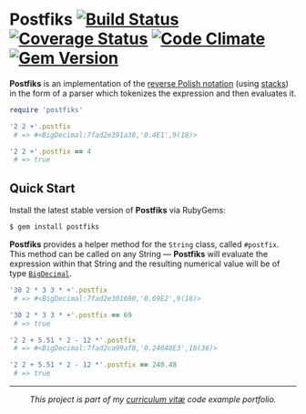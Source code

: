 # Postfiks [![Build Status](http://img.shields.io/travis/rafalchmiel/postfiks.svg)](https://travis-ci.org/rafalchmiel/postfiks) [![Coverage Status](https://img.shields.io/coveralls/rafalchmiel/postfiks.svg)](https://coveralls.io/r/rafalchmiel/postfiks) [![Code Climate](http://img.shields.io/codeclimate/github/rafalchmiel/postfiks.svg)](https://codeclimate.com/github/rafalchmiel/postfiks) [![Gem Version](http://img.shields.io/gem/v/postfiks.svg)](https://rubygems.org/gems/postfiks)
**Postfiks** is an implementation of the [reverse Polish notation](http://en.wikipedia.org/wiki/Reverse_Polish_notation) (using [stacks](http://en.wikipedia.org/wiki/Stack_(data_structure))) in the form of a parser which tokenizes the expression and then evaluates it.

```ruby
require 'postfiks'

'2 2 +'.postfix
 # => #<BigDecimal:7fad2e391a38,'0.4E1',9(18)>

'2 2 +'.postfix == 4
 # => true
```

## Quick Start
Install the latest stable version of **Postfiks** via RubyGems:

```bash
$ gem install postfiks
```

**Postfiks** provides a helper method for the `String` class, called `#postfix`. This method can be called on any String — **Postfiks** will evaluate the expression within that String and the resulting numerical value will be of type [`BigDecimal`](http://www.ruby-doc.org/stdlib-2.1.2/libdoc/bigdecimal/rdoc/BigDecimal.html).

```ruby
'30 2 * 3 3 * +'.postfix
 # => #<BigDecimal:7fad2e301690,'0.69E2',9(18)>

'30 2 * 3 3 * +'.postfix == 69
 # => true

'2 2 + 5.51 * 2 - 12 *'.postfix
 # => #<BigDecimal:7fad2ca99af8,'0.24048E3',18(36)>

'2 2 + 5.51 * 2 - 12 *'.postfix == 240.48
 # => true
```

---

*<p align="center">This project is part of my [curriculum vitæ](http://git.io/rafal) code example portfolio.</p>*
